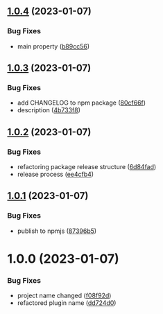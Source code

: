 ## [1.0.4](https://github.com/patoi/tw-zen-plugin/compare/v1.0.3...v1.0.4) (2023-01-07)


### Bug Fixes

* main property ([b89cc56](https://github.com/patoi/tw-zen-plugin/commit/b89cc5612a976d829d0e0c26e79f24f4fc05edd6))

## [1.0.3](https://github.com/patoi/tw-zen-plugin/compare/v1.0.2...v1.0.3) (2023-01-07)


### Bug Fixes

* add CHANGELOG to npm package ([80cf66f](https://github.com/patoi/tw-zen-plugin/commit/80cf66fc09ebe0f124bdfa1f6c736816eeff5b9c))
* description ([4b733f8](https://github.com/patoi/tw-zen-plugin/commit/4b733f83fa6a5cacdc812fcbebd6886d75e3ccf1))

## [1.0.2](https://github.com/patoi/tw-zen-plugin/compare/v1.0.1...v1.0.2) (2023-01-07)


### Bug Fixes

* refactoring package release structure ([6d84fad](https://github.com/patoi/tw-zen-plugin/commit/6d84fadc40ed0bfaf3f05c727f6f652b3f7e7e33))
* release process ([ee4cfb4](https://github.com/patoi/tw-zen-plugin/commit/ee4cfb4bedeb81124987f2080c4770d50e070035))

## [1.0.1](https://github.com/patoi/tw-zen-plugin/compare/v1.0.0...v1.0.1) (2023-01-07)


### Bug Fixes

* publish to npmjs ([87396b5](https://github.com/patoi/tw-zen-plugin/commit/87396b5903f664008fdb6f7bf62328dce6771acf))

# 1.0.0 (2023-01-07)


### Bug Fixes

* project name changed ([f08f92d](https://github.com/patoi/tw-zen-plugin/commit/f08f92d35175e458e4753e1694fa480f49ac479a))
* refactored plugin name ([dd724d0](https://github.com/patoi/tw-zen-plugin/commit/dd724d0fa66484a34a35d5f0972068e9d13ec1dd))
